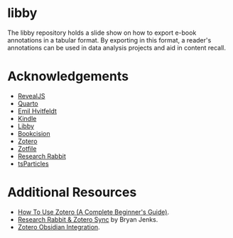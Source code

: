 
# libby

<!-- badges: start -->
<!-- badges: end -->

The libby repository holds a slide show on how to export e-book annotations in a tabular format.  By exporting in this format, a reader's annotations can be used in data analysis projects and aid in content recall.

# Acknowledgements

- [RevealJS](https://revealjs.com)
- [Quarto](https://quarto.org)
- [Emil Hvitfeldt](https://github.com/EmilHvitfeldt/quarto-iframe-examples)
- [Kindle](https://www.amazon.com/b/?node=6669702011&tag=mh0b-20&hvadid=78546568761871&hvqmt=e&hvbmt=be&hvdev=c&ref=pd_sl_6itck04ygx_e)
- [Libby](https://www.overdrive.com/apps/libby)
- [Bookcision](https://readwise.io/bookcision)
- [Zotero](https://www.zotero.org)
- [Zotfile](http://zotfile.com/#how-to-install--set-up-zotfile)
- [Research Rabbit](https://www.researchrabbit.ai)
- [tsParticles](https://particles.js.org)

# Additional Resources

- [How To Use Zotero (A Complete Beginner's Guide)](https://www.youtube.com/watch?v=JG7Uq_JFDzE).
- [Research Rabbit & Zotero Sync](https://www.youtube.com/watch?v=6vVcqwdpfK0) by Bryan Jenks.
- [Zotero Obsidian Integration](https://www.youtube.com/watch?v=CGGeMrtyjBI).